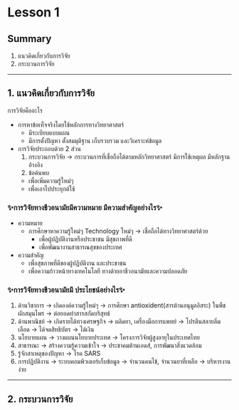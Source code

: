 # Lesson 1

## Summary

1. แนวคิดเกี่ยวกับการวิจัย
2. กระบวนการวิจัย

___

## 1. แนวคิดเกี่ยวกับการวิจัย
การวิจัยคืออะไร
- การหาข้อเท็จจริงโดยใช้หลักการทางวิทยาศาสตร์
  - มีระเบียบแบบแผน
  - มีการตั้งปัญหา ตั้งสมมุติฐาน เก็บรวบรวม และวิเคราะห์ข้อมูล 
- การวิจัยประกอบด้วย 2 ส่วน
  1. กระบวนการวิจัย -> กระบวนการที่เชื่อถือได้ตามหลักวิทยาศาสตร์ มีการใช้เหตุผล มีหลักฐานอ้างอิง
  2. ข้อค้นพบ
    - เพื่อเพิ่มความรู้ใหม่ๆ
    - เพื่อเอาไปประยุกต์ใช้

### :sparkles:การวิจัยทางชีวอนามัยมีความหมาย มีความสำคัญอย่างไร:sparkles:

- ความหมาย
  - การศึกษาหาความรู้ใหม่ๆ Technology ใหม่ๆ -> เชื่อถือได้ทางวิทยาศาสตร์ด้วย
    - เพื่อผู้ปฏิบัติงานหรือประชาชน มีสุขภาพที่ดี
    - เพื่อพัฒนางานสาธารณสุขของประเทศ 
- ความสำคัญ
  - เพื่อสุขภาพที่ดีของผู้ปฏิบัติงาน และประชาชน
  - เพื่อความก้าวหน้าทางเทคโนโลยี ทางด้ายอาชีวอนามัยและความปลอดภัย

### :sparkles:การวิจัยทางชีวอนามัยมี ประโยชน์อย่างไร:sparkles:

1. ด้านวิชาการ -> เกิดองค์ความรู้ใหม่ๆ -> การศึกษา antioxident(สารต้านอนุมูลอิสระ) ในพืชผักสมุนไพร -> ต่อยอดทำสารสกัดบริสุทธ์
2. ด้านพาณิชย์ -> เกิดรายได้ทางเศรษฐกิจ -> ผลิดยา, เครื่องมือการแพทย์ -> โปรตีนสลายลิ่มเลือด -> ได้จดสิทธิบัตร -> ได้เงิน
3. นโยบายแผน -> วางแผนนโยบายประเทศ -> โครงการวิจัยผู้สูงอายุในประเทศไทย
4. สาธารณะ -> สร้างความรู้ความเข้าใจ -> ประชาคมต้านเอดส์, การพัฒนาสิ่งแวดล้อม
5. รู้จักสาเหตุของปัญหา -> โรค SARS
6. การปฏิบัติงาน -> ระบบคอมพิวเตอร์เก็บข้อมูล -> จำนวนคนไข้, จำนวนยาที่เหลือ -> บริหารงานง่าย

___
## 2. กระบวนการวิจัย
